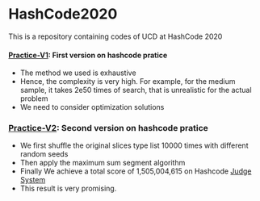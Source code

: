 # HashCode2020
 This is a repository containing codes of UCD at HashCode 2020

#### [Practice-V1](practice/v1.py): First version on hashcode pratice
- The method we used is exhaustive
- Hence, the complexity is very high. For example, for the medium sample, it takes 2e50 times of search, that is unrealistic for the actual problem
- We need to consider optimization solutions

### [Practice-V2](practice/v2.py): Second version on hashcode pratice
- We first shuffle the original slices type list 10000 times with different random seeds
- Then apply the maximum sum segment algorithm
- Finally We achieve a total score of 1,505,004,615 on Hashcode [Judge System](https://hashcodejudge.withgoogle.com/)
- This result is very promising.


